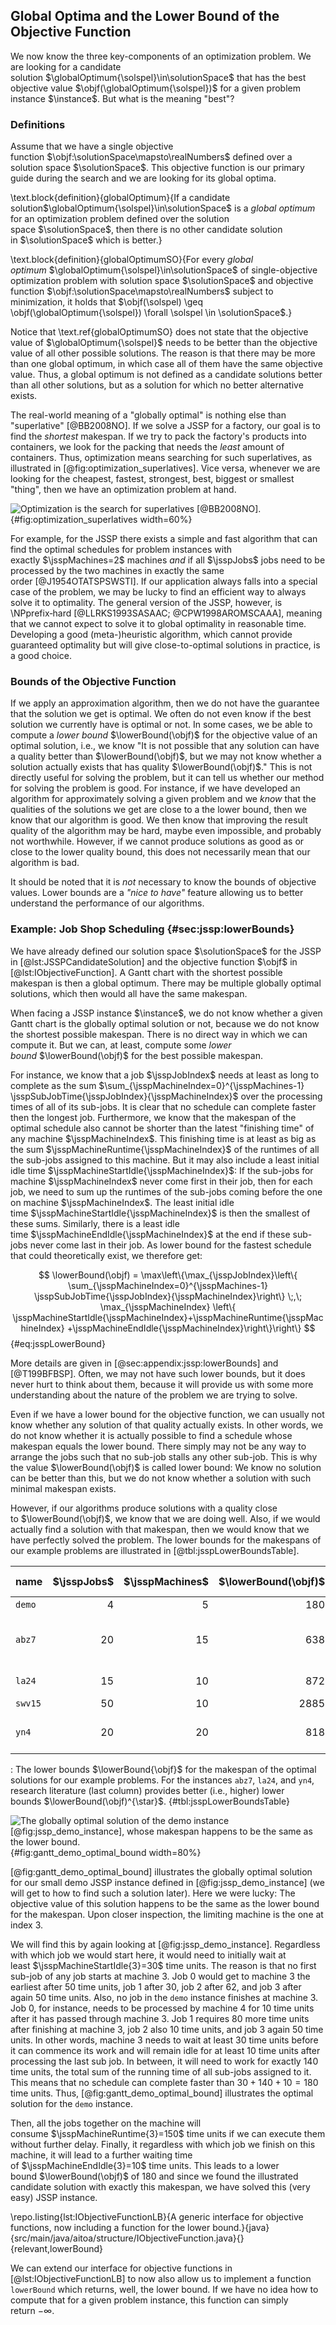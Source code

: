 ## Global Optima and the Lower Bound of the Objective Function

We now know the three key-components of an optimization problem.
We are looking for a candidate solution&nbsp;$\globalOptimum{\solspel}\in\solutionSpace$ that has the best objective value&nbsp;$\objf(\globalOptimum{\solspel})$ for a given problem instance&nbsp;$\instance$.
But what is the meaning "best"?

### Definitions

Assume that we have a single objective function&nbsp;$\objf:\solutionSpace\mapsto\realNumbers$ defined over a solution space&nbsp;$\solutionSpace$.
This objective function is our primary guide during the search and we are looking for its global optima.

\text.block{definition}{globalOptimum}{If a candidate solution$\globalOptimum{\solspel}\in\solutionSpace$ is a *global optimum* for an optimization problem defined over the solution space&nbsp;$\solutionSpace$, then there is no other candidate solution in&nbsp;$\solutionSpace$ which is better.}

\text.block{definition}{globalOptimumSO}{For every *global optimum*&nbsp;$\globalOptimum{\solspel}\in\solutionSpace$ of single-objective optimization problem with solution space&nbsp;$\solutionSpace$ and objective function&nbsp;$\objf:\solutionSpace\mapsto\realNumbers$ subject to minimization, it holds that $\objf(\solspel) \geq \objf(\globalOptimum{\solspel}) \forall \solspel \in \solutionSpace$.}

Notice that \text.ref{globalOptimumSO} does not state that the objective value of&nbsp;$\globalOptimum{\solspel}$ needs to be better than the objective value of all other possible solutions.
The reason is that there may be more than one global optimum, in which case all of them have the same objective value.
Thus, a global optimum is not defined as a candidate solutions better than all other solutions, but as a solution for which no better alternative exists.

The real-world meaning of a "globally optimal" is nothing else than "superlative"&nbsp;[@BB2008NO].
If we solve a JSSP for a factory, our goal is to find the *shortest* makespan.
If we try to pack the factory's products into containers, we look for the packing that needs the *least* amount of containers.
Thus, optimization means searching for such superlatives, as illustrated in [@fig:optimization_superlatives].
Vice versa, whenever we are looking for the cheapest, fastest, strongest, best, biggest or smallest "thing", then we have an optimization problem at hand.

![Optimization is the search for superlatives&nbsp;[@BB2008NO].](\relative.path{optimization_superlatives.svgz}){#fig:optimization_superlatives width=60%}

For example, for the JSSP there exists a simple and fast algorithm that can find the optimal schedules for problem instances with exactly&nbsp;$\jsspMachines=2$ machines *and* if all&nbsp;$\jsspJobs$ jobs need to be processed by the two machines in exactly the same order&nbsp;[@J1954OTATSPSWSTI].
If our application always falls into a special case of the problem, we may be lucky to find an efficient way to always solve it to optimality.
The general version of the JSSP, however, is \NPprefix&#8209;hard&nbsp;[@LLRKS1993SASAAC; @CPW1998AROMSCAAA], meaning that we cannot expect to solve it to global optimality in reasonable time.
Developing a good (meta-)heuristic algorithm, which cannot provide guaranteed optimality but will give close-to-optimal solutions in practice, is a good choice. 

### Bounds of the Objective Function

If we apply an approximation algorithm, then we do not have the guarantee that the solution we get is optimal.
We often do not even know if the best solution we currently have is optimal or not.
In some cases, we be able to compute a *lower bound*&nbsp;$\lowerBound(\objf)$ for the objective value of an optimal solution, i.e., we know "It is not possible that any solution can have a quality better than $\lowerBound(\objf)$, but we may not know whether a solution actually exists that has quality&nbsp;$\lowerBound(\objf)$."
This is not directly useful for solving the problem, but it can tell us whether our method for solving the problem is good.
For instance, if we have developed an algorithm for approximately solving a given problem and we *know* that the qualities of the solutions we get are close to a the lower bound, then we know that our algorithm is good.
We then know that improving the result quality of the algorithm may be hard, maybe even impossible, and probably not worthwhile.
However, if we cannot produce solutions as good as or close to the lower quality bound, this does not necessarily mean that our algorithm is bad.

It should be noted that it is *not* necessary to know the bounds of objective values.
Lower bounds are a *"nice to have"* feature allowing us to better understand the performance of our algorithms.

### Example: Job Shop Scheduling {#sec:jssp:lowerBounds}

We have already defined our solution space&nbsp;$\solutionSpace$ for the JSSP in [@lst:JSSPCandidateSolution] and the objective function&nbsp;$\objf$ in [@lst:IObjectiveFunction].
A Gantt chart with the shortest possible makespan is then a global optimum.
There may be multiple globally optimal solutions, which then would all have the same makespan.

When facing a JSSP instance&nbsp;$\instance$, we do not know whether a given Gantt chart is the globally optimal solution or not, because we do not know the shortest possible makespan.
There is no direct way in which we can compute it.
But we can, at least, compute some *lower bound*&nbsp;$\lowerBound(\objf)$ for the best possible makespan.

For instance, we know that a job&nbsp;$\jsspJobIndex$ needs at least as long to complete as the sum&nbsp;$\sum_{\jsspMachineIndex=0}^{\jsspMachines-1} \jsspSubJobTime{\jsspJobIndex}{\jsspMachineIndex}$ over the processing times of all of its sub-jobs.
It is clear that no schedule can complete faster then the longest job.
Furthermore, we know that the makespan of the optimal schedule also cannot be shorter than the latest "finishing time" of any machine&nbsp;$\jsspMachineIndex$.
This finishing time is at least as big as the sum&nbsp;$\jsspMachineRuntime{\jsspMachineIndex}$ of the runtimes of all the sub-jobs assigned to this machine.
But it may also include a least initial idle time&nbsp;$\jsspMachineStartIdle{\jsspMachineIndex}$:
If the sub-jobs for machine&nbsp;$\jsspMachineIndex$ never come first in their job, then for each job, we need to sum up the runtimes of the sub-jobs coming before the one on machine&nbsp;$\jsspMachineIndex$.
The least initial idle time&nbsp;$\jsspMachineStartIdle{\jsspMachineIndex}$ is then the smallest of these sums.
Similarly, there is a least idle time&nbsp;$\jsspMachineEndIdle{\jsspMachineIndex}$ at the end if these sub-jobs never come last in their job.
As lower bound for the fastest schedule that could theoretically exist, we therefore get:

$$ \lowerBound(\objf) = \max\left\{\max_{\jsspJobIndex}\left\{ \sum_{\jsspMachineIndex=0}^{\jsspMachines-1} \jsspSubJobTime{\jsspJobIndex}{\jsspMachineIndex}\right\} \;,\; \max_{\jsspMachineIndex} \left\{ \jsspMachineStartIdle{\jsspMachineIndex}+\jsspMachineRuntime{\jsspMachineIndex} +\jsspMachineEndIdle{\jsspMachineIndex}\right\}\right\} $$ {#eq:jsspLowerBound}

More details are given in [@sec:appendix:jssp:lowerBounds] and [@T199BFBSP].
Often, we may not have such lower bounds, but it does never hurt to think about them, because it will provide us with some more understanding about the nature of the problem we are trying to solve.

Even if we have a lower bound for the objective function, we can usually not know whether any solution of that quality actually exists.
In other words, we do not know whether it is actually possible to find a schedule whose makespan equals the lower bound.
There simply may not be any way to arrange the jobs such that no sub-job stalls any other sub-job.
This is why the value&nbsp;$\lowerBound(\objf)$ is called lower bound:
We know no solution can be better than this, but we do not know whether a solution with such minimal makespan exists.

However, if our algorithms produce solutions with a quality close to&nbsp;$\lowerBound(\objf)$, we know that we are doing well.
Also, if we would actually find a solution with that makespan, then we would know that we have perfectly solved the problem.
The lower bounds for the makespans of our example problems are illustrated in [@tbl:jsspLowerBoundsTable].

|name|$\jsspJobs$|$\jsspMachines$|$\lowerBound(\objf)$|$\lowerBound(\objf)^{\star}$|source for&nbsp;$\lowerBound(\objf)^{\star}$
|:--|--:|--:|--:|--:|:--|
`demo`|4|5|180|180|[@eq:jsspLowerBound]
`abz7`|20|15|638|656|[@MF1975OSWRTADDTMML; @VLS2015FDSFCBS; @VLS2015FDSFCBSDER; @vH2015JSIAS]
`la24`|15|10|872|935|[@AC1991ACSOTJSSP; @vH2015JSIAS]
`swv15`|50|10|2885|2885|[@eq:jsspLowerBound]
`yn4`|20|20|818|929|[@VLS2015FDSFCBS; @VLS2015FDSFCBSDER; @vH2015JSIAS]

: The lower bounds&nbsp;$\lowerBound{\objf}$ for the makespan of the optimal solutions for our example problems. For the instances `abz7`, `la24`, and `yn4`, research literature (last column) provides better (i.e., higher) lower bounds&nbsp;$\lowerBound(\objf)^{\star}$. {#tbl:jsspLowerBoundsTable}

![The globally optimal solution of the demo instance [@fig:jssp_demo_instance], whose makespan happens to be the same as the lower bound.](\relative.path{gantt_demo_optimal_bound.svgz}){#fig:gantt_demo_optimal_bound width=80%}

[@fig:gantt_demo_optimal_bound] illustrates the globally optimal solution for our small demo JSSP instance defined in [@fig:jssp_demo_instance] (we will get to how to find such a solution later).
Here we were lucky: The objective value of this solution happens to be the same as the lower bound for the makespan.
Upon closer inspection, the limiting machine is the one at index&nbsp;3.

We will find this by again looking at [@fig:jssp_demo_instance].
Regardless with which job we would start here, it would need to initially wait at least&nbsp;$\jsspMachineStartIdle{3}=30$ time units.
The reason is that no first sub-job of any job starts at machine&nbsp;3.
Job&nbsp;0 would get to machine&nbsp;3 the earliest after 50&nbsp;time units, job&nbsp;1 after&nbsp;30, job&nbsp;2 after&nbsp;62, and job&nbsp;3 after again 50&nbsp;time units.
Also, no job in the `demo` instance finishes at machine&nbsp;3.
Job&nbsp;0, for instance, needs to be processed by machine&nbsp;4 for 10&nbsp;time units after it has passed through machine&nbsp;3.
Job&nbsp;1 requires 80&nbsp;more time units after finishing at machine&nbsp;3, job&nbsp;2 also 10&nbsp;time units, and job&nbsp;3 again&nbsp;50 time units.
In other words, machine&nbsp;3 needs to wait at least 30&nbsp;time units before it can commence its work and will remain idle for at least 10&nbsp;time units after processing the last sub job.
In between, it will need to work for exactly&nbsp;140 time units, the total sum of the running time of all sub-jobs assigned to it.
This means that no schedule can complete faster than $30+140+10=180$ time units.
Thus, [@fig:gantt_demo_optimal_bound] illustrates the optimal solution for the `demo` instance.

Then, all the jobs together on the machine will consume&nbsp;$\jsspMachineRuntime{3}=150$ time units if we can execute them without further delay.
Finally, it regardless with which job we finish on this machine, it will lead to a further waiting time of&nbsp;$\jsspMachineEndIdle{3}=10$ time units.
This leads to a lower bound&nbsp;$\lowerBound(\objf)$ of&nbsp;180 and since we found the illustrated candidate solution with exactly this makespan, we have solved this (very easy) JSSP instance.

\repo.listing{lst:IObjectiveFunctionLB}{A generic interface for objective functions, now including a function for the lower bound.}{java}{src/main/java/aitoa/structure/IObjectiveFunction.java}{}{relevant,lowerBound}

We can extend our interface for objective functions in [@lst:IObjectiveFunctionLB] to now also allow us to implement a function `lowerBound` which returns, well, the lower bound.
If we have no idea how to compute that for a given problem instance, this function can simply return&nbsp;$-\infty$.
